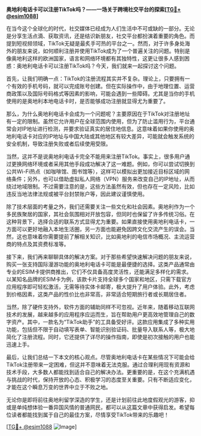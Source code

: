**奥地利电话卡可以注册TikTok吗？——一场关于跨境社交平台的探索[[TG💪+ @esim1088](https://t.me/s/esim1088)]**

在当今这个全球化的时代，社交媒体已经成为人们生活中不可或缺的一部分。无论是分享生活点滴、获取资讯，还是结识新朋友，社交平台都扮演着重要的角色。而提到短视频领域，TikTok无疑是最炙手可热的平台之一。然而，对于许多身处海外的朋友来说，如何顺利注册并使用TikTok成为了一个普遍关注的问题。特别是像奥地利这样的欧洲国家，语言和网络环境都有其独特性，这更让很多人感到困惑：奥地利电话卡可以注册TikTok吗？今天，我们就来一起探讨这个问题。

首先，让我们明确一点：TikTok的注册流程其实并不复杂。理论上，只要拥有一个有效的手机号码，就可以完成账号创建。但在实际操作中，由于地理位置、运营商政策以及国际号码格式等因素的影响，可能会遇到一些障碍。尤其是当你的手机使用的是奥地利本地电话卡时，是否能够成功注册就显得尤为重要了。

那么，为什么奥地利电话卡会成为一个问题呢？主要原因在于TikTok对注册地址有一定的限制。虽然它允许用户在全球范围内使用，但为了防止滥用行为，平台通常会对IP地址进行检测，并要求验证真实的居住地信息。这意味着如果你使用的奥地利电话卡对应的IP地址与中国大陆或其他地区有较大差异，可能就会触发系统的安全机制，导致注册失败或者后续使用受限。

当然，这并不是说奥地利电话卡完全不能用来注册TikTok。事实上，很多用户通过更换网络环境或者采用其他手段成功解决了这一难题。例如，你可以尝试切换到公共Wi-Fi热点（如咖啡馆、图书馆等），这样可以模拟出更加接近目标区域的网络条件；另外，也可以借助虚拟私人网络（VPN）服务来改变自己的IP地址，从而绕过地域限制。不过需要注意的是，这些方法虽然有效，但也存在一定风险，比如违反当地法律法规或被平台封禁账户等，因此建议谨慎使用。

除了技术层面的考量之外，我们还需要关注一些文化和社会因素。奥地利作为一个多民族聚居的国家，其社会氛围相对开放包容，但同时也保留了许多传统习俗。在这种背景下，选择合适的联系方式显得尤为重要。如果直接使用奥地利电话卡，一方面可以更好地融入本地生活圈，另一方面也能避免因跨文化交流产生的误会。当然，这也意味着你需要提前了解相关知识，比如奥地利的电信市场概况、主流运营商的特点及其资费标准等。

接下来，我们再来聊聊具体的解决方案。对于那些希望快速解决问题的朋友来说，购买一张支持国际漫游功能的奥地利电话卡可能是最便捷的选择。这类产品通常由专业的ESIM卡提供商推出，它们不仅具备高度灵活性，还能满足多样化的需求。以某知名品牌的ESIM卡为例，该款卡片支持全球多个国家和地区，只需下载官方应用程序即可轻松激活，无需等待实体卡邮寄，极大提升了用户体验。此外，考虑到价格因素，这类产品的性价比也非常高，非常适合短期旅行者或长期居住者。

当然，除了硬件支持外，软件方面的辅助同样不可忽视。近年来，随着移动互联网技术的发展，越来越多的应用程序应运而生，旨在帮助用户更高效地管理自己的数字资产。其中，一款名为“TikTok助手”的工具备受好评。这款应用集成了多种实用功能，包括但不限于自动填写表单、智能识别验证码、批量导入联系人等，极大地简化了注册流程。同时，它还提供了详尽的操作指南，即使是初次接触的用户也能迅速上手。

最后，让我们总结一下本文的核心观点。尽管奥地利电话卡在某些情况下可能会给TikTok注册带来一定困难，但这并不意味着无法克服。通过合理利用现有资源和技术手段，大多数人都能找到适合自己的解决办法。更重要的是，在这个充满机遇与挑战的时代，保持开放的心态、积极学习的态度至关重要。只有不断适应变化，才能在这个瞬息万变的世界中立于不败之地。

无论你是即将前往奥地利留学深造的学生，还是计划前往此地度假观光的游客，抑或是单纯想体验一番异国风情的普通网民，都可以从这篇文章中获得启发。希望每位读者都能找到属于自己的最佳方案，尽情享受TikTok带来的乐趣吧！

[[TG💪+ @esim1088](https://t.me/s/esim1088) ![Image](https://i.postimg.cc/4NQfJmqS/Snipaste-2025-05-13-00-14-12.png)]